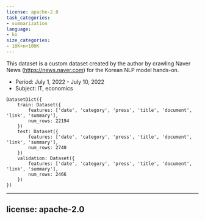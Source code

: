 ```yaml
---
license: apache-2.0
task_categories:
- summarization
language:
- ko
size_categories:
- 10K<n<100K
---
```

This dataset is a custom dataset created by the author by crawling Naver News (https://news.naver.com) for the Korean NLP model hands-on.

- Period: July 1, 2022 - July 10, 2022
- Subject: IT, economics

```
DatasetDict({
    train: Dataset({
        features: ['date', 'category', 'press', 'title', 'document', 'link', 'summary'],
        num_rows: 22194
    })
    test: Dataset({
        features: ['date', 'category', 'press', 'title', 'document', 'link', 'summary'],
        num_rows: 2740
    })
    validation: Dataset({
        features: ['date', 'category', 'press', 'title', 'document', 'link', 'summary'],
        num_rows: 2466
    })
})
```
---
license: apache-2.0
---